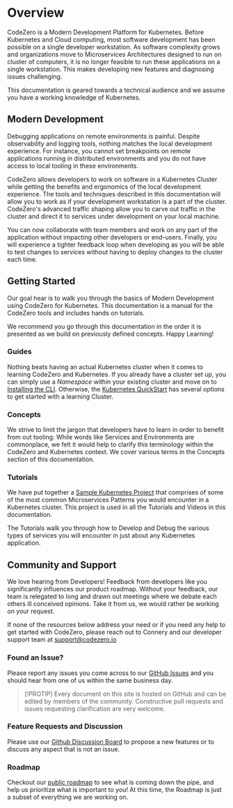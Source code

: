 # Overview

CodeZero is a Modern Development Platform for Kubernetes. Before Kubernetes and Cloud computing, most software development has been possible on a single developer workstation. As software complexity grows and organizations move to Microservices Architectures designed to run on cluster of computers, it is no longer feasible to run these applications on a single workstation. This makes developing new features and diagnosing issues challenging.

This documentation is geared towards a technical audience and we assume you have a working knowledge of Kubernetes.

## Modern Development

Debugging applications on remote environments is painful. Despite  observability and logging tools, nothing matches the local development experience. For instance, you cannot set breakpoints on remote applications running in distributed environments and you do not have access to local tooling in these environments.

CodeZero allows developers to work on software in a Kubernetes Cluster while getting the benefits and ergonomics of the local development experience. The tools and techniques described in this documentation will allow you to work as if your development workstation is a part of the cluster. CodeZero's advanced traffic shaping allow you to carve out traffic in the cluster and direct it to services under development on your local machine.

You can now collaborate with team members and work on any part of the application without impacting other developers or end-users. Finally, you will experience a tighter feedback loop when developing as you will be able to test changes to services without having to deploy changes to the cluster each time.

## Getting Started

Our goal hear is to walk you through the basics of Modern Development using CodeZero for Kubernetes. This documentation is a manual for the CodeZero tools and includes hands on tutorials.

We recommend you go through this documentation in the order it is presented as we build on previously defined concepts. Happy Learning!

### Guides

Nothing beats having an actual Kubernetes cluster when it comes to learning CodeZero and Kubernetes. If you already have a cluster set up, you can simply use a *Namespace* within your existing cluster and move on to [Installing the CLI](../guides/installing-cli.md). Otherwise, the [Kubernetes QuickStart](../guides/kubernetes-quickstart.md) has several options to get started with a learning Cluster.

### Concepts

We strive to limit the jargon that developers have to learn in order to benefit from out tooling. While words like Services and Environments are commonplace, we felt it would help to clarify this terminology within the CodeZero and Kubernetes context. We cover various terms in the Concepts section of this documentation.

### Tutorials

We have put together a [Sample Kubernetes Project](../lessons/sample-project.md) that comprises of some of the most common Microservices Patterns you would encounter in a Kubernetes cluster. This project is used in all the Tutorials and Videos in this documentation.

The Tutorials walk you through how to Develop and Debug the various types of services you will encounter in just about any Kubernetes application.

## Community and Support

We love hearing from Developers! Feedback from developers like you significantly influences our product roadmap. Without your feedback, our team is relegated to long and drawn out meetings where we debate each others ill conceived opinions. Take it from us, we would rather be working on your request.

If none of the resources below address your need or if you need any help to get started with CodeZero, please reach out to Connery and our developer support team at [support@codezero.io](mailto:support@codezero.io)

### Found an Issue?

Please report any issues you come across to our [GitHub Issues](https://github.com/c6o/roadmap/issues) and you should hear from one of us within the same business day.

> [!PROTIP]
> Every document on this site is hosted on GitHub and can be edited by members of the community. Constructive pull requests and issues requesting clarification are very welcome.

### Feature Requests and Discussion

Please use our [Github Discussion Board](https://github.com/c6o/roadmap/discussions) to propose a new features or to discuss any aspect that is not an issue.

### Roadmap

Checkout our [public roadmap](https://github.com/orgs/c6o/projects/3) to see what is coming down the pipe, and help us prioritize what is important to you! At this time, the Roadmap is just a subset of everything we are working on.
